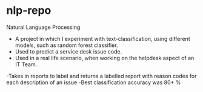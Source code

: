 # nlp-repo
Natural Language Processing
- A project in which I experiment with text-classification, using different models, such as random forest classifier.
- Used to predict a service desk issue code.
- Used in a real life scenario, when working on the helpdesk aspect of an IT Team.

-Takes in reports to label and returns a labelled report with reason codes for each description of an issue
-Best classification accuracy was 80+ %
